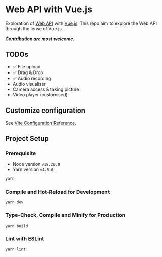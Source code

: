 # Web API with Vue.js

Exploration of [Web API](https://developer.mozilla.org/en-US/docs/Web/API) with [Vue.js](https://vuejs.org/). This repo aim to explore the Web API through the lense of Vue.js.

_**Contribution are most welcome.**_

## TODOs

-   ✅ File upload
-   ✅ Drag & Drop
-   ✅ Audio recording
-   Audio visualiser
-   Camera access & taking picture
-   Video player (customised)

## Customize configuration

See [Vite Configuration Reference](https://vitejs.dev/config/).

## Project Setup

### Prerequisite

-   Node version `v18.20.0`
-   Yarn version `v4.5.0`

```sh
yarn
```

### Compile and Hot-Reload for Development

```sh
yarn dev
```

### Type-Check, Compile and Minify for Production

```sh
yarn build
```

### Lint with [ESLint](https://eslint.org/)

```sh
yarn lint
```
